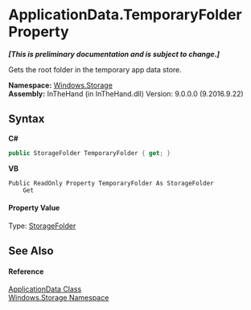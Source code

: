 # ApplicationData.TemporaryFolder Property 
 _**\[This is preliminary documentation and is subject to change.\]**_

Gets the root folder in the temporary app data store.

**Namespace:**&nbsp;<a href="N_Windows_Storage">Windows.Storage</a><br />**Assembly:**&nbsp;InTheHand (in InTheHand.dll) Version: 9.0.0.0 (9.2016.9.22)

## Syntax

**C#**<br />
``` C#
public StorageFolder TemporaryFolder { get; }
```

**VB**<br />
``` VB
Public ReadOnly Property TemporaryFolder As StorageFolder
	Get
```


#### Property Value
Type: <a href="T_Windows_Storage_StorageFolder">StorageFolder</a>

## See Also


#### Reference
<a href="T_Windows_Storage_ApplicationData">ApplicationData Class</a><br /><a href="N_Windows_Storage">Windows.Storage Namespace</a><br />